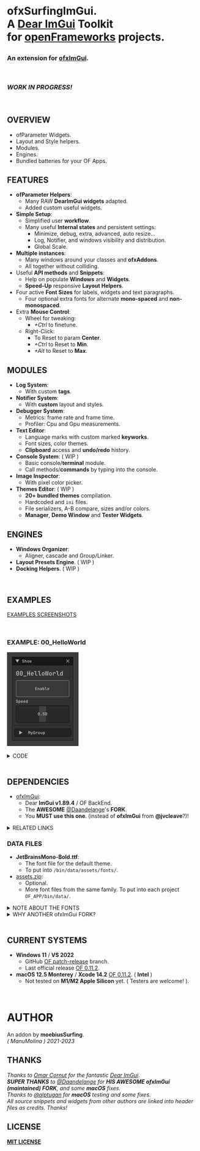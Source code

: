<br>

<h1>
  
ofxSurfingImGui.  
A [Dear ImGui](https://github.com/ocornut/imgui) **Toolkit**  
for [openFrameworks](https://openframeworks.cc/) projects.  
  
</h1>

<h3>
  
An extension for [ofxImGui](https://github.com/Daandelange/ofxImGui/tree/develop).    
  
</h3>

<br>

<h3>
<em>
WORK IN PROGRESS!
</em>
</h3>


<br>

## OVERVIEW
- ofParameter Widgets.
- Layout and Style helpers.
- Modules.
- Engines.
- Bundled batteries for your OF Apps.

## FEATURES
- **ofParameter Helpers**:
  - Many RAW **DearImGui widgets** adapted.
  - Added custom useful widgets.
- **Simple Setup**:
  - Simplified user **workflow**.
  - Many useful **Internal states** and persistent settings:
    - Minimize, debug, extra, advanced, auto resize...
    - Log, Notifier, and windows visibility and distribution. 
    - Global Scale.
- **Multiple instances**:
  - Many windows around your classes and **ofxAddons**.
  - All together without colliding.
- Useful **API methods** and **Snippets**: 
  - Help on populate **Windows** and **Widgets**.
  - **Speed-Up** responsive **Layout Helpers**.
- Four active **Font Sizes** for labels, widgets and text paragraphs.
  - Four optional extra fonts for alternate **mono-spaced** and **non-monospaced**.
- Extra **Mouse Control**: 
  - Wheel for tweaking:
    -  _+Ctrl_ to finetune.
  - Right-Click:
    - To Reset to param **Center**.
    - _+Ctrl_ to Reset to **Min**.
    - _+Alt_ to Reset to **Max**.

## MODULES
- **Log System**:
    - With custom **tags**.
- **Notifier System**:
    - With **custom** layout and styles.
- **Debugger System**:
    - Metrics: frame rate and frame time.
    - Profiler: Cpu and Gpu measurements.
- **Text Editor**: 
    - Language marks with custom marked **keyworks**.
    - Font sizes, color themes.
    - **Clipboard** access and **undo/redo** history.
- **Console System**: ( WIP )
    - Basic console/**terminal** module.
    - Call methods/**commands** by typing into the console.
- **Image Inspector**:
    - With pixel color picker.
- **Themes Editor**:  ( WIP )
    - **20+ bundled themes** compilation. 
    - Hardcoded and `ini` files.
    - File serializers, A-B compare, sizes and/or colors.
    - **Manager**, **Demo Window** and **Tester Widgets**.

## ENGINES
- **Windows Organizer**:
    - Aligner, cascade and Group/Linker.
- **Layout Presets Engine**. ( WIP )
- **Docking Helpers**. ( WIP )

 
<br>

## EXAMPLES

[EXAMPLES SCREENSHOTS](/Examples/README.md)  

<br>

### EXAMPLE: 00_HelloWorld

![](/Examples/00_HelloWorld/Capture.PNG)  

<details>
  <summary>CODE</summary>
  
#### ofApp.h

```.cpp
#pragma once
#include "ofMain.h"

#include "ofxSurfingImGui.h"

class ofApp : public ofBaseApp
{
public:
	void draw();

	ofParameter<bool> bEnable{ "Enable", true };
	ofParameter<float> speed{ "Speed", .5f, 0.f, 1.f };
	ofParameterGroup params{ "MyGroup", bEnable, speed };

	ofParameter<bool> bGui{ "Show", true };	
  ofxSurfingGui ui;
};
```

#### ofApp.cpp

```.cpp
void ofApp::draw()
{
	ui.Begin();
	{
		/* Put windows here */
		if (ui.BeginWindow(bGui))
		{
			/* Put widgets here */
			ui.AddLabelBig("00_HelloWorld");
			ui.AddSpacing();
			ui.Add(bEnable, OFX_IM_TOGGLE_BIG_BORDER_BLINK);
			ui.Add(speed, OFX_IM_HSLIDER);
			ui.AddSpacingSeparated();
			ui.AddGroup(params, SurfingGuiGroupStyle_Collapsed);

			ui.EndWindow();
		}
	}
	ui.End();
}
```

</details>

<br>

## DEPENDENCIES

* [ofxImGui](https://github.com/Daandelange/ofxImGui/tree/develop):
  - Dear **ImGui v1.89.4** / OF BackEnd.
  - The **AWESOME** [@Daandelange](https://github.com/Daandelange)'s **FORK**.
  - You **MUST use this one**. (instead of **ofxImGui** from **@jvcleave**?)!

<details>
  <summary>RELATED LINKS</summary>  
  
* [ofxSurfingImGuiExtra](https://github.com/moebiussurfing/ofxSurfingImGuiExtra)
  - _My **Testing Sandbox** with **New WIP examples** and new incoming widgets._
* [ofxSurfingHelpers](https://github.com/moebiussurfing/ofxSurfingHelpers)
  - _Not required. Only for some examples._
* [ofxWindowApp](https://github.com/moebiussurfing/ofxWindowApp)
  - _Not required. Only for some examples._
* [imgui/wiki/Useful-Extensions](https://github.com/ocornut/imgui/wiki/Useful-Extensions#image-manipulation)
  - 3rd party modules/widgets that could be integrated.
* [imgui/labels/gallery](https://github.com/ocornut/imgui/labels/gallery)
  - Inspiration Gallery from user's apps.
  
</details>

### DATA FILES

* **JetBrainsMono-Bold.ttf**:
  - The font file for the default theme.
  - To put into `/bin/data/assets/fonts/`.  
* [assets.zip](assets.zip):
  - Optional.
  - More font files from the same family. To put into each project `OF_APP/bin/data/`.  

<details>
  <summary>NOTE ABOUT THE FONTS</summary>  
  
The single font file for the currently used theme is **JetBrainsMono-Bold.ttf**. If that font is not located, then it will search for a legacy font called **telegrama_render.otf**. If none of that fonts are located, it will work too, but using the default bundled font from **ImGui**. (So `/data` can also be completely empty too.) 

</details>
  
<details>
  <summary>WHY ANOTHER ofxImGui FORK?</summary>
  <p>

- What's new on the [@Daandelange FORK](https://github.com/Daandelange/ofxImGui/tree/develop) vs the [legacy](https://github.com/jvcleave/ofxImGui) **ofxImGui** from [@jvcleave](https://github.com/jvcleave)? 
  - Multi context / instances: 
    - Several windows from different add-ons without colliding.  
  - Easy to update to future **NEW ImGui** releases.  
    Currently this fork is linked to the [develop branch](https://github.com/jvcleave/ofxImGui/tree/develop) on the original **ofxImGui** from **@jvcleave**.  
    And will be probably merged into the master branch.  
    
 </p>
</details>

<br>

## CURRENT SYSTEMS

- **Windows 11** / **VS 2022**
    * GitHub [OF patch-release](https://github.com/openframeworks/openFrameworks/tree/patch-release) branch.
    * Last official release [OF 0.11.2](https://openframeworks.cc/download/).
- **macOS 12.5 Monterey** / **Xcode 14.2** [OF 0.11.2](https://openframeworks.cc/download/). ( **Intel** )  
    * Not tested on **M1/M2 Apple Silicon** yet. ( Testers are welcome! ).

<br>

# AUTHOR

An addon by **moebiusSurfing**.  
*( ManuMolina ) 2021-2023*  

## THANKS

_Thanks to [Omar Cornut](https://github.com/ocornut) for the fantastic [Dear ImGui](https://github.com/ocornut/imgui)._  
_**SUPER THANKS** to [@Daandelange](https://github.com/Daandelange) for **HIS AWESOME ofxImGui (maintained) FORK**, and some **macOS** fixes._  
_Thanks to [@alptugan](https://github.com/alptugan) for **macOS** testing and some fixes._  
_All source snippets and widgets from other authors are linked into header files as credits. Thanks!_  

## LICENSE

[**MIT LICENSE**](https://github.com/moebiussurfing/ofxSurfingImGui/blob/master/LICENSE)
